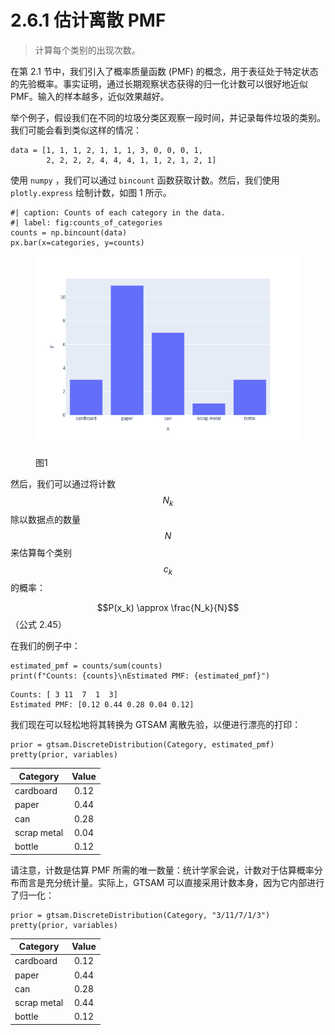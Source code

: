 # 2.6.1 估计离散 PMF

> 计算每个类别的出现次数。

在第 2.1 节中，我们引入了概率质量函数 (PMF) 的概念，用于表征处于特定状态的先验概率。事实证明，通过长期观察状态获得的归一化计数可以很好地近似 PMF。输入的样本越多，近似效果越好。

举个例子，假设我们在不同的垃圾分类区观察一段时间，并记录每件垃圾的类别。我们可能会看到类似这样的情况：

```
data = [1, 1, 1, 2, 1, 1, 1, 3, 0, 0, 0, 1,
        2, 2, 2, 2, 4, 4, 4, 1, 1, 2, 1, 2, 1]
```

使用 `numpy` ，我们可以通过 `bincount` 函数获取计数。然后，我们使用 `plotly.express` 绘制计数，如图 1 所示。

```
#| caption: Counts of each category in the data.
#| label: fig:counts_of_categories
counts = np.bincount(data)
px.bar(x=categories, y=counts)
```

<figure><img src="../../.gitbook/assets/image (8).png" alt=""><figcaption><p>图1</p></figcaption></figure>

然后，我们可以通过将计数$$N_k$$
除以数据点的数量$$N$$
来估算每个类别$$c_k$$
的概率：

$$P(x_k) \approx \frac{N_k}{N}$$（公式 2.45）

在我们的例子中：

```
estimated_pmf = counts/sum(counts)
print(f"Counts: {counts}\nEstimated PMF: {estimated_pmf}")
```

```
Counts: [ 3 11  7  1  3]
Estimated PMF: [0.12 0.44 0.28 0.04 0.12]
```

我们现在可以轻松地将其转换为 GTSAM 离散先验，以便进行漂亮的打印：

```
prior = gtsam.DiscreteDistribution(Category, estimated_pmf)
pretty(prior, variables)
```

<table><thead><tr><th>Category</th><th align="center" valign="middle">Value</th></tr></thead><tbody><tr><td>cardboard</td><td align="center" valign="middle">0.12</td></tr><tr><td>paper</td><td align="center" valign="middle">0.44</td></tr><tr><td>can</td><td align="center" valign="middle">0.28</td></tr><tr><td>scrap metal</td><td align="center" valign="middle">0.04</td></tr><tr><td>bottle</td><td align="center" valign="middle">0.12</td></tr></tbody></table>

请注意，计数是估算 PMF 所需的唯一数量：统计学家会说，计数对于估算概率分布而言是充分统计量。实际上，GTSAM 可以直接采用计数本身，因为它内部进行了归一化：

```
prior = gtsam.DiscreteDistribution(Category, "3/11/7/1/3")
pretty(prior, variables)
```

| Category    | Value |
| ----------- | :---: |
| cardboard   |  0.12 |
| paper       |  0.44 |
| can         |  0.28 |
| scrap metal |  0.44 |
| bottle      |  0.12 |
